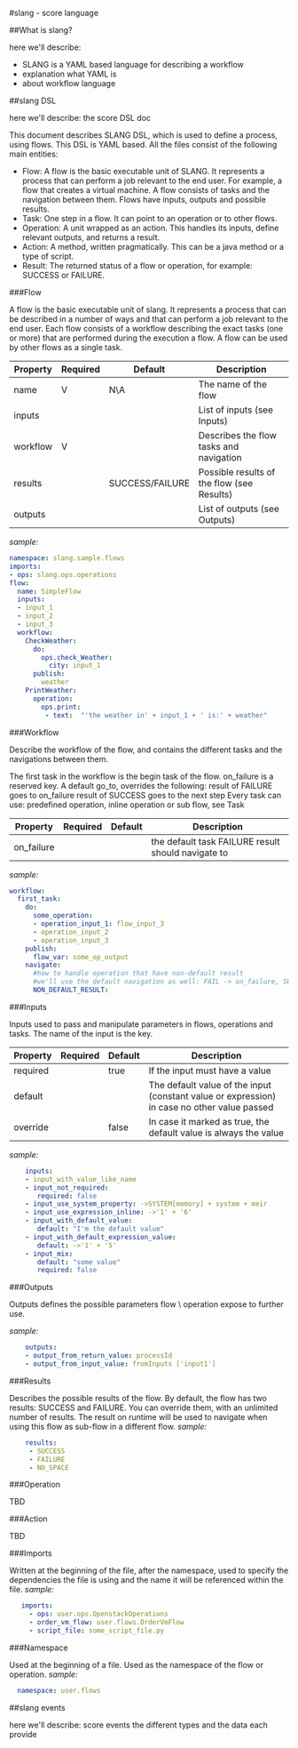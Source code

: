 #slang - score language

##What is slang?

here we'll describe:

+ SLANG is a YAML based language for describing a workflow 
+ explanation what YAML is
+ about workflow language


##slang DSL

here we'll describe: the score DSL doc

This document describes SLANG DSL, which is used to define a process, using flows. This DSL is YAML based. All the files consist of the following main entities:

+ Flow: A flow is the basic executable unit of SLANG. It represents a process that can perform a job relevant to the end user. For example, a flow that creates a virtual machine. A flow consists of tasks and the navigation between them. Flows have inputs, outputs and possible results.
+ Task: One step in a flow. It can point to an operation or to other flows.
+ Operation: A unit wrapped as an action. This handles its inputs, define relevant outputs, and returns a result.
+ Action: A method, written pragmatically. This can be a java method or a type of script.
+ Result: The returned status of a flow or operation, for example: SUCCESS or FAILURE.


###Flow

A flow is the basic executable unit of slang. It represents a process that can be described in a number of ways and that can perform a job relevant to the end user. Each flow consists of a workflow describing the exact tasks (one or more) that are performed during the execution a flow. A flow can be used by other flows as a single task.

Property	|Required	|Default	        |Description
------------|-----------|-------------------|-----------
name	    |V	        |N\A	            |The name of the flow
inputs		|	        |                   |List of inputs (see Inputs)
workflow	|V		    |                   |Describes the flow tasks and navigation
results		|           |SUCCESS/FAILURE    |Possible results of the flow (see Results)
outputs		|   	    |                   |List of outputs (see Outputs)

*sample:*

```yaml
namespace: slang.sample.flows
imports: 
- ops: slang.ops.operations
flow:
  name: SimpleFlow
  inputs:
  - input_1
  - input_2
  - input_3
  workflow:
    CheckWeather:
      do: 
        ops.check_Weather:
          city: input_1
      publish:
        weather
    PrintWeather:
      operation:
        ops.print:
         - text:  "'the weather in' + input_1 + ' is:' + weather"
```


###Workflow

Describe the workflow of the flow, and contains the different tasks and the navigations between them.

The first task in the workflow is the begin task of the flow.
on_failure is a reserved key.
A default go_to, overrides the following:
result of FAILURE goes to on_failure
result of SUCCESS goes to the next step
Every task can use: predefined operation, inline operation or sub flow, see Task

Property	|Required	|Default	|Description
------------|-----------|-----------|-----------
on_failure	|		    |           |the default task FAILURE result should navigate to

*sample:*

```yaml
workflow:
  first_task:
    do: 
      some_operation:
      - operation_input_1: flow_input_3
      - operation_input_2
      - operation_input_3
    publish:
      flow_var: some_op_output
    navigate: 
      #how to handle operation that have non-default result
      #we'll use the default navigation as well: FAIL -> on_failure, SUCCESS -> next task (in our case second_task)
      NON_DEFAULT_RESULT:
```


###Inputs

Inputs used to pass and manipulate parameters in flows, operations and tasks.
The name of the input is the key.

| Property | Required | Default | Description |
|----------|----------|---------|-------------|
|required  |          |true     |If the input must have a value|
|default|||The default value of the input (constant value or expression) in case no other value passed|
|override||false|In case it marked as true, the default value is always the value|

*sample:*

```yaml
	inputs:
	- input_with_value_like_name
	- input_not_required:
	   required: false
	- input_use_system_property: ->SYSTEM[memory] + system + meir
	- input_use_expression_inline: ->'1' + '6'
	- input_with_default_value:
	   default: "I'm the default value"
	- input_with_default_expression_value:
	   default: ->'1' + '5'
	- input_mix:
	   default: "some value"
	   required: false
```


###Outputs

Outputs defines the possible parameters flow \ operation expose to further use.

*sample:*

```yaml
	outputs:
	- output_from_return_value: processId
	- output_from_input_value: fromInputs ['input1']
```


###Results

Describes the possible results of the flow. By default, the flow has two results: SUCCESS and FAILURE. You can override them, with an unlimited number of results. The result on runtime will be used to navigate when using this flow as sub-flow in a different flow.
*sample:*

```yaml
	results:
	 - SUCCESS
	 - FAILURE
	 - NO_SPACE
```


###Operation

TBD


###Action

TBD


###Imports

Written at the beginning of the file, after the namespace, used to specify the dependencies the file is using and the name it will be referenced within the file. 
*sample:*

```yaml
   imports:
     - ops: user.ops.OpenstackOperations
     - order_vm_flow: user.flows.OrderVmFlow
     - script_file: some_script_file.py
```


###Namespace

Used at the beginning of a file. Used as the namespace of the flow or operation. 
*sample:*

```yaml
  namespace: user.flows
```


##slang events

here we'll describe: score events the different types and the data each provide